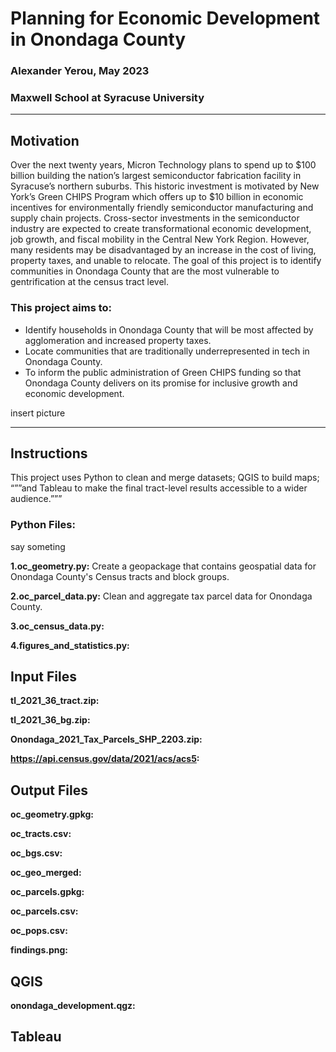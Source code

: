 # Planning for Economic Development in Onondaga County
### Alexander Yerou, May 2023
### Maxwell School at Syracuse University

___
## Motivation
Over the next twenty years, Micron Technology plans to spend up to $100 billion building the nation’s largest semiconductor fabrication facility in Syracuse’s northern suburbs. This historic investment is motivated by New York’s Green CHIPS Program which offers up to $10 billion in economic incentives for environmentally friendly semiconductor manufacturing and supply chain projects. Cross-sector investments in the semiconductor industry are expected to create transformational economic development, job growth, and fiscal mobility in the Central New York Region. However, many residents may be disadvantaged by an increase in the cost of living, property taxes, and unable to relocate. The goal of this project is to identify communities in Onondaga County that are the most vulnerable to gentrification at the census tract level. 

### This project aims to:
- Identify households in Onondaga County that will be most affected by agglomeration and increased property taxes.
- Locate communities that are traditionally underrepresented in tech in Onondaga County. 
- To inform the public administration of Green CHIPS funding so that Onondaga County delivers on its promise for inclusive growth and economic development.

insert picture
___

## Instructions
This project uses Python to clean and merge datasets; QGIS to build maps; “””and Tableau to make the final tract-level results accessible to a wider audience.”””

### Python Files:
say someting 

**1.oc_geometry.py:** Create a geopackage that contains geospatial data for Onondaga County's Census tracts and block groups.

**2.oc_parcel_data.py:** Clean and aggregate tax parcel data for Onondaga County. 

**3.oc_census_data.py:**

**4.figures_and_statistics.py:**

## Input Files
**tl_2021_36_tract.zip:**

**tl_2021_36_bg.zip:**

**Onondaga_2021_Tax_Parcels_SHP_2203.zip:**

**https://api.census.gov/data/2021/acs/acs5:**

## Output Files
**oc_geometry.gpkg:**

**oc_tracts.csv:**

**oc_bgs.csv:**

**oc_geo_merged:**

**oc_parcels.gpkg:**

**oc_parcels.csv:**

**oc_pops.csv:**

**findings.png:**

## QGIS
**onondaga_development.qgz:**

## Tableau



















